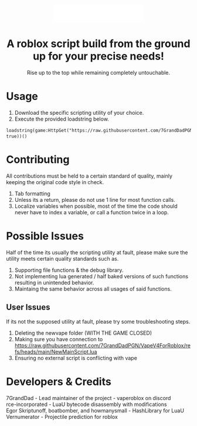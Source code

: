 <p align="center">
  <img src="./README/vapelogo.png"/>
</p>
<h1 align="center">
  A roblox script build from the ground up for your precise needs!
</h1>
<p align="center">
  Rise up to the top while remaining completely untouchable.
</p>

# Usage
1. Download the specific scripting utility of your choice.
2. Execute the provided loadstring below.
```
loadstring(game:HttpGet("https://raw.githubusercontent.com/7GrandDadPGN/VapeV4ForRoblox/main/NewMainScript.lua", true))()
```

# Contributing
All contributions must be held to a certain standard of quality, mainly keeping the original code style in check.
1. Tab formatting
2. Unless its a return, please do not use 1 line for most function calls.
3. Localize variables when possible, most of the time the code should never have to index a variable, or call a function twice in a loop.

# Possible Issues
Half of the time its usually the scripting utility at fault, please make sure the utility meets certain quality standards such as.
1. Supporting file functions & the debug library.
2. Not implementing lua generated / half baked versions of such functions resulting in unintended behavior.
3. Maintaing the same behavior across all usages of said functions.
## User Issues
If its not the supposed utility at fault, please try some troubleshooting steps.
1. Deleting the newvape folder (WITH THE GAME CLOSED)
2. Making sure you have connection to https://raw.githubusercontent.com/7GrandDadPGN/VapeV4ForRoblox/refs/heads/main/NewMainScript.lua
3. Ensuring no external script is conflicting with vape

# Developers & Credits
7GrandDad - Lead maintainer of the project - vaperoblox on discord
<br/>
rce-incorporated - LuaU bytecode disassembly with modifications
<br/>
Egor Skriptunoff, boatbomber, and howmanysmall - HashLibrary for LuaU
<br/>
Vernumerator - Projectile prediction for roblox